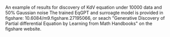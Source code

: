 An example of results for discovery of KdV equation under 10000 data and 50% Gaussian noise
The trained EqGPT and surroagte model is provided in figshare: 10.6084/m9.figshare.27195066, or seach "Generative Discovery of Partial differential Equation by Learning from Math Handbooks" on the figshare website.  
